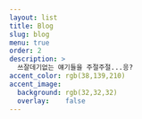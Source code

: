 ```yaml
---
layout: list
title: Blog
slug: blog
menu: true
order: 2
description: >
  쓰잘데기없는 얘기들을 주절주절...응?
accent_color: rgb(38,139,210)
accent_image:
  background: rgb(32,32,32)
  overlay:    false
---
```

